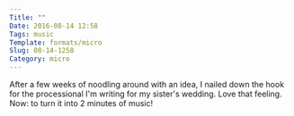 ```yaml
---
Title: ""
Date: 2016-08-14 12:58
Tags: music
Template: formats/micro
Slug: 08-14-1258
Category: micro
---
```


After a few weeks of noodling around with an idea, I nailed down the hook for the processional I'm writing for my sister's wedding. Love that feeling. Now: to turn it into 2 minutes of music!
